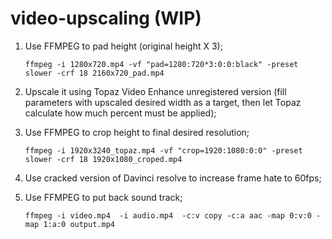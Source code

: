 # video-upscaling (WIP)

1. Use FFMPEG to pad height (original height X 3);

    ```
    ffmpeg -i 1280x720.mp4 -vf "pad=1280:720*3:0:0:black" -preset slower -crf 18 2160x720_pad.mp4 
    ``` 
    
2. Upscale it using Topaz Video Enhance unregistered version (fill parameters with upscaled desired width as a target, then let Topaz calculate how much percent must be applied);
3. Use FFMPEG to crop height to final desired resolution;

    ```
    ffmpeg -i 1920x3240_topaz.mp4 -vf "crop=1920:1080:0:0" -preset slower -crf 18 1920x1080_croped.mp4
    ```
    
4. Use cracked version of Davinci resolve to increase frame hate to 60fps;
5. Use FFMPEG to put back sound track;

    ```
    ffmpeg -i video.mp4  -i audio.mp4  -c:v copy -c:a aac -map 0:v:0 -map 1:a:0 output.mp4
    ```
